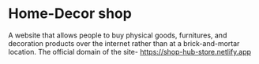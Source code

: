 # Home-Decor shop
A website that allows people to buy physical goods, furnitures, and decoration products over the internet rather than at a brick-and-mortar location. 
The official domain of the site- https://shop-hub-store.netlify.app
